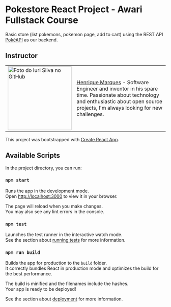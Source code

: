 # Pokestore React Project - Awari Fullstack Course

Basic store (list pokemons, pokemon page, add to cart) using the REST API [PokéAPI](https://pokeapi.co/) as our backend.

## Instructor

<table>
    <tr>
        <td>
        <a href="https://github.com/shadowlik">
 <img width="200px" src="https://avatars.githubusercontent.com/u/6046356?s=400&u=5249b21021be63a09e37e9366ab2d093bd50b37a&v=4" width="100px;" alt="Foto do Iuri Silva no GitHub"/></a>
        </td>
        <td>
        <a href="https://github.com/shadowlik">Henrique Marques</a> - Software Engineer and inventor in his spare time. Passionate about technology and enthusiastic about open source projects, I'm always looking for new challenges.
        </td>
    </tr>
</table>

This project was bootstrapped with [Create React App](https://github.com/facebook/create-react-app).

## Available Scripts

In the project directory, you can run:

### `npm start`

Runs the app in the development mode.\
Open [http://localhost:3000](http://localhost:3000) to view it in your browser.

The page will reload when you make changes.\
You may also see any lint errors in the console.

### `npm test`

Launches the test runner in the interactive watch mode.\
See the section about [running tests](https://facebook.github.io/create-react-app/docs/running-tests) for more information.

### `npm run build`

Builds the app for production to the `build` folder.\
It correctly bundles React in production mode and optimizes the build for the best performance.

The build is minified and the filenames include the hashes.\
Your app is ready to be deployed!

See the section about [deployment](https://facebook.github.io/create-react-app/docs/deployment) for more information.